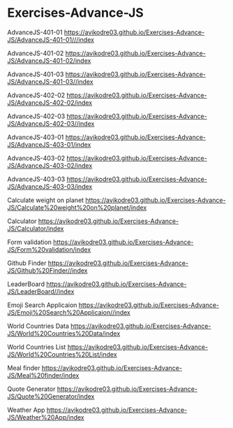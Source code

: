 # Exercises-Advance-JS

AdvanceJS-401-01
https://avikodre03.github.io/Exercises-Advance-JS/AdvanceJS-401-01///index

AdvanceJS-401-02
https://avikodre03.github.io/Exercises-Advance-JS/AdvanceJS-401-02/index

AdvanceJS-401-03
https://avikodre03.github.io/Exercises-Advance-JS/AdvanceJS-401-03//index

AdvanceJS-402-02
https://avikodre03.github.io/Exercises-Advance-JS/AdvanceJS-402-02/index

AdvanceJS-402-03
https://avikodre03.github.io/Exercises-Advance-JS/AdvanceJS-402-03//index

AdvanceJS-403-01
https://avikodre03.github.io/Exercises-Advance-JS/AdvanceJS-403-01/index

AdvanceJS-403-02
https://avikodre03.github.io/Exercises-Advance-JS/AdvanceJS-403-02/index

AdvanceJS-403-03
https://avikodre03.github.io/Exercises-Advance-JS/AdvanceJS-403-03/index

Calculate weight on planet
https://avikodre03.github.io/Exercises-Advance-JS/Calculate%20weight%20on%20planet/index

Calculator
https://avikodre03.github.io/Exercises-Advance-JS/Calculator/index

Form validation
https://avikodre03.github.io/Exercises-Advance-JS/Form%20validation/index

Github Finder
https://avikodre03.github.io/Exercises-Advance-JS/Github%20Finder//index

LeaderBoard
https://avikodre03.github.io/Exercises-Advance-JS/LeaderBoard//index

Emoji Search Applicaion
https://avikodre03.github.io/Exercises-Advance-JS/Emoji%20Search%20Applicaion//index

World Countries Data
https://avikodre03.github.io/Exercises-Advance-JS/World%20Countries%20Data/index

World Countries List
https://avikodre03.github.io/Exercises-Advance-JS/World%20Countries%20List/index

Meal finder
https://avikodre03.github.io/Exercises-Advance-JS/Meal%20finder/index

Quote Generator
https://avikodre03.github.io/Exercises-Advance-JS/Quote%20Generator/index

Weather App
https://avikodre03.github.io/Exercises-Advance-JS/Weather%20App/index
